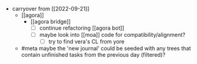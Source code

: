 - carryover from [[2022-09-21]]
  - [[agora]]
    - [[agora bridge]]
      - [ ] continue refactoring [[agora bot]]
      - [ ] maybe look into [[moa]] code for compatibility/alignment?
        - [ ] try to find vera's CL from yore
  - #meta maybe the 'new journal' could be seeded with any trees that contain unfinished tasks from the previous day (filtered)?
